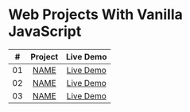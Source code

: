 # Web Projects With Vanilla JavaScript


|  #  |            Project             | Live Demo |
| :-: | :----------------------------: | :-------: |
| 01  |       [NAME](PATH)       | [Live Demo](PATH)  | 
| 02  |       [NAME](PATH)       | [Live Demo](PATH)  | 
| 03  |       [NAME](PATH)       | [Live Demo](PATH)  | 
